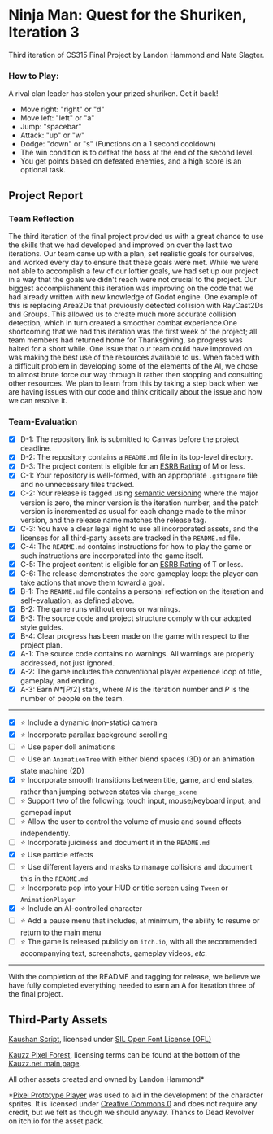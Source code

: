 # Ninja Man: Quest for the Shuriken, Iteration 3
Third iteration of CS315 Final Project by Landon Hammond and Nate Slagter.

### How to Play:
A rival clan leader has stolen your prized shuriken. Get it back! 
* Move right: "right" or "d"  
* Move left: "left" or "a"  
* Jump: "spacebar"
* Attack: "up" or "w"
* Dodge: "down" or "s" (Functions on a 1 second cooldown)
* The win condition is to defeat the boss at the end of the second level.
* You get points based on defeated enemies, and a high score is an optional task.

## Project Report

### Team Reflection
The third iteration of the final project provided us with a great chance to use the skills that we had developed and improved on over the last two iterations. Our team came up with a plan, set realistic goals for ourselves, and worked every day to ensure that these goals were met. While we were not able to accomplish a few of our loftier goals, we had set up our project in a way that the goals we didn't reach were not crucial to the project. Our biggest accomplishment this iteration was improving on the code that we had already written with new knowledge of Godot engine. One example of this is replacing Area2Ds that previously detected collision with RayCast2Ds and Groups. This allowed us to create much more accurate collision detection, which in turn created a smoother combat experience.One shortcoming that we had this iteration was the first week of the project; all team members had returned home for Thanksgiving, so progress was halted for a short while. One issue that our team could have improved on was making the best use of the resources available to us. When faced with a difficult problem in developing some of the elements of the AI, we chose to almost brute force our way through it rather then stopping and consulting other resources. We plan to learn from this by taking a step back when we are having issues with our code and think critically about the issue and how we can resolve it. 

### Team-Evaluation
- [X] D-1: The repository link is submitted to Canvas before the project deadline.
- [X] D-2: The repository contains a <code>README.md</code> file in its top-level directory.
- [X] D-3: The project content is eligible for an <a href="https://www.esrb.org/ratings-guide/">ESRB Rating</a> of M or less.
- [X] C-1: Your repository is well-formed, with an appropriate <code>.gitignore</code> file and no unnecessary files tracked.
- [X] C-2: Your release is tagged using <a href="https://semver.org/">semantic versioning</a> where the major version is zero, the minor version is the iteration number, and the patch version is incremented as usual for each change made to the minor version, and the release name matches the release tag.
- [X] C-3: You have a clear legal right to use all incorporated assets, and the licenses for all third-party assets are tracked in the <code>README.md</code> file.
- [X] C-4: The <code>README.md</code> contains instructions for how to play the game or such instructions are incorporated into the game itself.
- [X] C-5: The project content is eligible for an <a href="https://www.esrb.org/ratings-guide/">ESRB Rating</a> of T or less.
- [X] C-6: The release demonstrates the core gameplay loop: the player can take actions that move them toward a goal.
- [X] B-1: The <code>README.md</code> file contains a personal reflection on the iteration and self-evaluation, as defined above.
- [X] B-2: The game runs without errors or warnings.
- [X] B-3: The source code and project structure comply with our adopted style guides.
- [X] B-4: Clear progress has been made on the game with respect to the project plan.
- [X] A-1: The source code contains no warnings. All warnings are properly addressed, not just ignored.
- [X] A-2: The game includes the conventional player experience loop of title, gameplay, and ending.
- [X] A-3: Earn <em>N</em>*&lceil;<em>P</em>/2&rceil; stars, where <em>N</em> is the iteration number and <em>P</em> is the number of people on the team.
***
- [X] ⭐ Include a dynamic (non-static) camera
- [X] ⭐ Incorporate parallax background scrolling
- [ ] ⭐ Use paper doll animations
- [ ] ⭐ Use an <code>AnimationTree</code> with either blend spaces (3D) or an animation state machine (2D)
- [X] ⭐ Incorporate smooth transitions between title, game, and end states, rather than jumping between states via <code>change_scene</code>
- [ ] ⭐ Support two of the following: touch input, mouse/keyboard input, and gamepad input
- [ ] ⭐ Allow the user to control the volume of music and sound effects independently.
- [ ] ⭐ Incorporate juiciness and document it in the <code>README.md</code>
- [X] ⭐ Use particle effects
- [ ] ⭐ Use different layers and masks to manage collisions and document this in the <code>README.md</code>
- [ ] ⭐ Incorporate pop into your HUD or title screen using <code>Tween</code> or <code>AnimationPlayer</code>
- [X] ⭐ Include an AI-controlled character
- [ ] ⭐ Add a pause menu that includes, at minimum, the ability to resume or return to the main menu
- [ ] ⭐ The game is released publicly on <code>itch.io</code>, with all the recommended accompanying text, screenshots, gameplay videos, <i>etc.</i>

***
With the completion of the README and tagging for release, we believe we have fully completed everything needed to earn an A for iteration three of the final project.
## Third-Party Assets
[Kaushan Script](https://fonts.google.com/specimen/Kaushan+Script?query=kaushan), licensed under [SIL Open Font License (OFL)](https://scripts.sil.org/cms/scripts/page.php?site_id=nrsi&id=OFL)

[Kauzz Pixel Forest](https://kauzz.net/2020/01/26/pixelforest/), licensing terms can be found at the bottom of the [Kauzz.net main page](https://kauzz.net/).

All other assets created and owned by Landon Hammond*

*[Pixel Prototype Player](https://deadrevolver.itch.io/pixel-prototype-player-sprites?download) was used to aid in the development of the character sprites. It is licensed under [Creative Commons 0](https://creativecommons.org/publicdomain/zero/1.0/) and does not require any credit, but we felt as though we should anyway. Thanks to Dead Revolver on itch.io for the asset pack.
